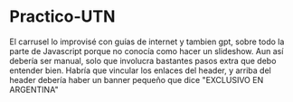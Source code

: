 # Practico-UTN

El carrusel lo improvisé con guías de internet y tambien gpt, sobre todo la parte de Javascript porque no conocía como hacer un slideshow. Aun así debería ser manual, solo que involucra bastantes pasos extra que debo entender bien.
Habría que vincular los enlaces del header, y arriba del header debería haber un banner pequeño que dice "EXCLUSIVO EN ARGENTINA" 
